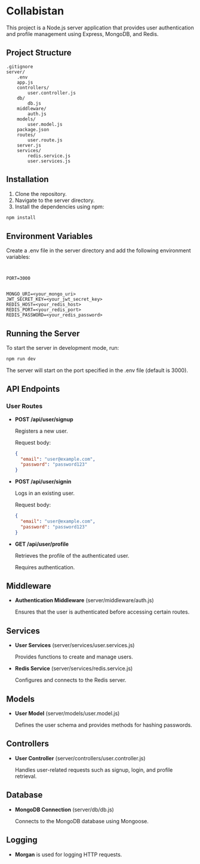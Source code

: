 # Collabistan

This project is a Node.js server application that provides user authentication and profile management using Express, MongoDB, and Redis.

## Project Structure

```
.gitignore
server/
	.env
	app.js
	controllers/
		user.controller.js
	db/
		db.js
	middleware/
		auth.js
	models/
		user.model.js
	package.json
	routes/
		user.route.js
	server.js
	services/
		redis.service.js
		user.services.js
```

## Installation

1. Clone the repository.
2. Navigate to the server directory.
3. Install the dependencies using npm:

```sh
npm install
```

## Environment Variables

Create a .env file in the server directory and add the following environment variables:

```


PORT=3000


MONGO_URI=<your_mongo_uri>
JWT_SECRET_KEY=<your_jwt_secret_key>
REDIS_HOST=<your_redis_host>
REDIS_PORT=<your_redis_port>
REDIS_PASSWORD=<your_redis_password>
```

## Running the Server

To start the server in development mode, run:

```sh
npm run dev
```

The server will start on the port specified in the .env file (default is 3000).

## API Endpoints

### User Routes

- **POST /api/user/signup**

  Registers a new user.

  Request body:

  ```json
  {
    "email": "user@example.com",
    "password": "password123"
  }
  ```

- **POST /api/user/signin**

  Logs in an existing user.

  Request body:

  ```json
  {
    "email": "user@example.com",
    "password": "password123"
  }
  ```

- **GET /api/user/profile**

  Retrieves the profile of the authenticated user.

  Requires authentication.

## Middleware

- **Authentication Middleware** (server/middleware/auth.js)

  Ensures that the user is authenticated before accessing certain routes.

## Services

- **User Services** (server/services/user.services.js)

  Provides functions to create and manage users.

- **Redis Service** (server/services/redis.service.js)

  Configures and connects to the Redis server.

## Models

- **User Model** (server/models/user.model.js)

  Defines the user schema and provides methods for hashing passwords.

## Controllers

- **User Controller** (server/controllers/user.controller.js)

  Handles user-related requests such as signup, login, and profile retrieval.

## Database

- **MongoDB Connection** (server/db/db.js)

  Connects to the MongoDB database using Mongoose.

## Logging

- **Morgan** is used for logging HTTP requests.
